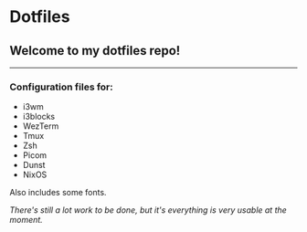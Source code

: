 # Dotfiles

## Welcome to my dotfiles repo!

---

### Configuration files for:
- i3wm
- i3blocks
- WezTerm
- Tmux
- Zsh
- Picom
- Dunst
- NixOS

Also includes some fonts.

*There's still a lot work to be done, but it's everything is very usable at the moment.*
